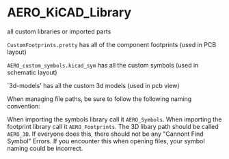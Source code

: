 # AERO_KiCAD_Library
all custom libraries or imported parts

`CustomFootprints.pretty` has all of the component footprints (used in PCB layout)

`AERO_custom_symbols.kicad_sym` has all the custom symbols (used in schematic layout)

`3d-models' has all the custom 3d models (used in pcb view)

When managing file paths, be sure to follow the following naming convention: 

When importing the symbols library call it `AERO_Symbols`. When importing the footprint library call it `AERO_Footprints`. The 3D libary path should be called `AERO_3D`. If everyone does this, there should not be any "Cannont Find Symbol" Errors. If you encounter this when opening files, your symbol naming could be incorrect.
